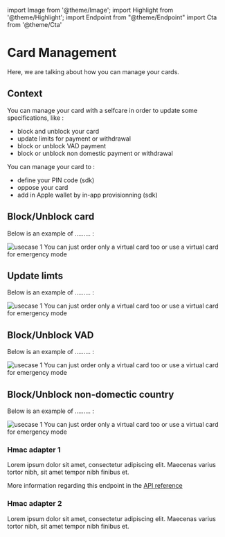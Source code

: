 import Image from '@theme/Image';
import Highlight from '@theme/Highlight';
import Endpoint from "@theme/Endpoint"
import Cta from '@theme/Cta'

# Card Management 

Here, we are talking about how you can manage your cards.

## Context
You can manage your card with a selfcare in order to update some specifications, like : 
- block and unblock your card
- update limits for payment or withdrawal
- block or unblock VAD payment
- block or unblock non domestic payment or withdrawal

You can manage your card to : 
- define your PIN code (sdk)
- oppose your card 
- add in Apple wallet by in-app provisionning (sdk)

## Block/Unblock card
Below is an example of ......... :

<Image src="docs/Card_Self_Verrou.png" alt="usecase 1"/>

<Highlight>
You can just order only a virtual card too or use a virtual card for emergency mode
</Highlight>

## Update limts
Below is an example of ......... :

<Image src="docs/Card_Self_UpdateLimits.png" alt="usecase 1"/>

<Highlight>
You can just order only a virtual card too or use a virtual card for emergency mode
</Highlight>

## Block/Unblock VAD
Below is an example of ......... :

<Image src="docs/Card_Self_VAD.png" alt="usecase 1"/>

<Highlight>
You can just order only a virtual card too or use a virtual card for emergency mode
</Highlight>

## Block/Unblock non-domectic country
Below is an example of ......... :

<Image src="docs/Card_Self_ETR.png" alt="usecase 1"/>

<Highlight>
You can just order only a virtual card too or use a virtual card for emergency mode
</Highlight>

### Hmac adapter 1

Lorem ipsum dolor sit amet, consectetur adipiscing elit. Maecenas varius tortor nibh, sit amet tempor nibh finibus et.

More information regarding this endpoint in the [API reference](/api/api1)

<Endpoint apiUrl="/v1.0/migrationProxy" path="/api​/v1.0​/users​/{userid}​/kyc​/identitycontrol" method="post"/>

<!-- <Endpoint apiUrl="/v1.0/migrationProxy" path="​/api/v1.0/users/{userid}/cards/{id}" method="delete"/> -->

<Cta
  context="doc"
  ui="button"
  link="/api/api1"
  label="Try it out"
/>

### Hmac adapter 2

Lorem ipsum dolor sit amet, consectetur adipiscing elit. Maecenas varius tortor nibh, sit amet tempor nibh finibus et.
